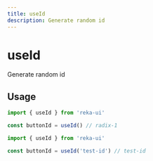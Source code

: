 ```yaml
---
title: useId
description: Generate random id
---
```


# useId

<Description>
Generate random id
</Description>

## Usage

```ts
import { useId } from 'reka-ui'

const buttonId = useId() // radix-1
```

```ts
import { useId } from 'reka-ui'

const buttonId = useId('test-id') // test-id
```
